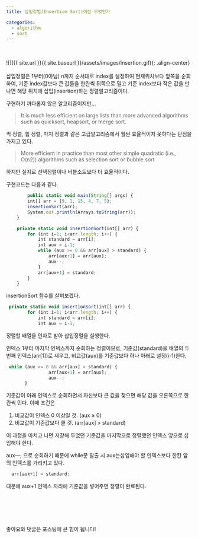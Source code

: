 ```yaml
---
title: 삽입정렬(Insertion Sort)이란 무엇인가

categories:
  - algorithm
  - sort
---
```


<br><br>
![]({{ site.url }}{{ site.baseurl }}/assets/images/insertion.gif){: .align-center}
<br><br>
삽입정렬은 1부터(0아님) n까지 순서대로 index를 설정하여 현재위치보다 앞쪽을 순회하여, 기준 index값보다 큰 값들을 한칸씩 뒤쪽으로 밀고 기준 index보다 작은 값을 만나면 해당 위치에 삽입(insertion)하는 정렬알고리즘이다.

구현하기 까다롭지 않은 알고리즘이지만...

> It is much less efficient on large lists than more advanced algorithms such as quicksort, heapsort, or merge sort. 

퀵 정렬, 힙 정렬, 마지 정렬과 같은 고급알고리즘에서 훨씬 효율적이지 못하다는 단점을 가지고 있다.

> More efficient in practice than most other simple quadratic (i.e., O(n2)) algorithms such as selection sort or bubble sort

하지만 실지로 선택정렬이나 버블소트보다 더 효율적이다. 

구현코드는 다음과 같다.

```jsx
		public static void main(String[] args) {
        int[] arr = {9, 1, 15, 4, 7, 5};
        insertionSort(arr);
        System.out.println(Arrays.toString(arr));
    }

    private static void insertionSort(int[] arr) {
        for (int i=1; i<arr.length; i++) {
            int standard = arr[i];
            int aux = i-1;
            while (aux >= 0 && arr[aux] > standard) {
                arr[aux+1] = arr[aux];
                aux--;
            }
            arr[aux+1] = standard;
        }
    }
```

insertionSort 함수를 살펴보겠다.

```jsx
 private static void insertionSort(int[] arr) {
        for (int i=1; i<arr.length; i++) {
            int standard = arr[i];
            int aux = i-1;
```

정렬할 배열을 인자로 받아 삽입정렬을 실행한다.

인덱스 1부터 마지막 인덱스까지 순회하는 정렬이므로, 기준값(standard)을 배열의 두 번째 인덱스(arr[1])로 세우고, 비교값(aux)를 기준값보다 하나 아래로 설정(i-1)한다.

```jsx
 while (aux >= 0 && arr[aux] > standard) {
                arr[aux+1] = arr[aux];
                aux--;
       }
```

기준값이 아래 인덱스로 순회하면서 자신보다 큰 값을 찾으면 해당 값을 오른쪽으로 한칸씩 민다. 이때 조건은

1. 비교값이 인덱스 0 이상일 것. (aux ≥ 0)
2. 비교값이 기준값보다 클 것. (arr[aux] > standard)

이 과정을 마치고 나면 저장해 두었던 기준값을 마지막으로 정렬했던 인덱스 앞으로 삽입해야 한다. 

aux—; 으로 순회하기 때문에 while문 탈출 시 aux는삽입해야 할 인덱스보다 한칸 앞의 인덱스를 가리키고 있다. 

```jsx
  arr[aux+1] = standard;
```

때문에 aux+1 인덱스 자리에 기준값을 넣어주면 정렬이 완료된다.

<br><br><br><br>

좋아요와 댓글은 포스팅에 큰 힘이 됩니다!
